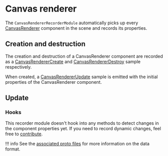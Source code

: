 # Canvas renderer

The `CanvasRendererRecorderModule` automatically picks up every [CanvasRenderer](https://docs.unity3d.com/Packages/com.unity.ugui@2.0/manual/class-CanvasRenderer.html) component in the scene and records its properties.

## Creation and destruction

The creation and destruction of a CanvasRenderer component are recorded as a [CanvasRendererCreate](../../../advanced/format-specifications/unity/ui/canvas_renderer.md#canvasrenderercreate) and [CanvasRendererDestroy](../../../advanced/format-specifications/unity/ui/canvas_renderer.md#canvasrendererdestroy) sample respectively.

When created, a [CanvasRendererUpdate](../../../advanced/format-specifications/unity/ui/canvas_renderer.md#canvasrendererupdate) sample is emitted with the initial properties of the CanvasRenderer component.

## Update

### Hooks

This recorder module doesn't hook into any methods to detect changes in the component properties yet. If you need to record dynamic changes, feel free to [contribute](../../../../contributing.md).

!!! info
    See the [associated proto files](../../../advanced/format-specifications/unity/ui/canvas_renderer.md) for more information on the data format.